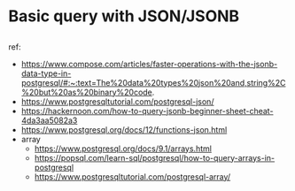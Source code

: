 # Basic query with JSON/JSONB

## 





ref: 

- https://www.compose.com/articles/faster-operations-with-the-jsonb-data-type-in-postgresql/#:~:text=The%20data%20types%20json%20and,string%2C%20but%20as%20binary%20code.
- https://www.postgresqltutorial.com/postgresql-json/
- https://hackernoon.com/how-to-query-jsonb-beginner-sheet-cheat-4da3aa5082a3
- https://www.postgresql.org/docs/12/functions-json.html
- array
	- https://www.postgresql.org/docs/9.1/arrays.html
	- https://popsql.com/learn-sql/postgresql/how-to-query-arrays-in-postgresql
	- https://www.postgresqltutorial.com/postgresql-array/